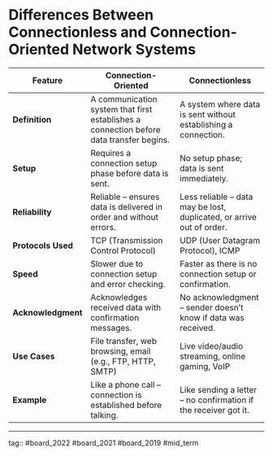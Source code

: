# Differences Between Connectionless and Connection-Oriented Network Systems

| Feature            | Connection-Oriented                                                                     | Connectionless                                                        |
| ------------------ | --------------------------------------------------------------------------------------- | --------------------------------------------------------------------- |
| **Definition**     | A communication system that first establishes a connection before data transfer begins. | A system where data is sent without establishing a connection.        |
| **Setup**          | Requires a connection setup phase before data is sent.                                  | No setup phase; data is sent immediately.                             |
| **Reliability**    | Reliable – ensures data is delivered in order and without errors.                       | Less reliable – data may be lost, duplicated, or arrive out of order. |
| **Protocols Used** | TCP (Transmission Control Protocol)                                                     | UDP (User Datagram Protocol), ICMP                                    |
| **Speed**          | Slower due to connection setup and error checking.                                      | Faster as there is no connection setup or confirmation.               |
| **Acknowledgment** | Acknowledges received data with confirmation messages.                                  | No acknowledgment – sender doesn’t know if data was received.         |
| **Use Cases**      | File transfer, web browsing, email (e.g., FTP, HTTP, SMTP)                              | Live video/audio streaming, online gaming, VoIP                       |
| **Example**        | Like a phone call – connection is established before talking.                           | Like sending a letter – no confirmation if the receiver got it.       |



---

tag:: #board_2022 #board_2021 #board_2019 #mid_term 